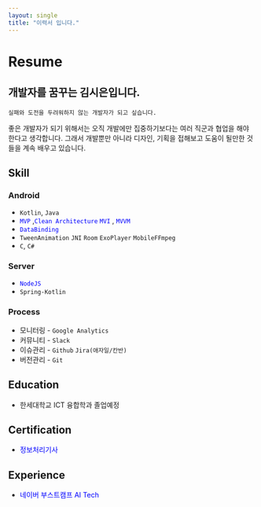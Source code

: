 ```yaml
---
layout: single
title: "이력서 입니다."
---
```


# Resume

## 개발자를 꿈꾸는 김시은입니다.
`실패와 도전을 두려워하지 않는 개발자가 되고 싶습니다.`

좋은 개발자가 되기 위해서는 오직 개발에만 집중하기보다는 여러 직군과 협업을 해야 한다고 생각합니다. 그래서 개발뿐만 아니라 디자인, 기획을 접해보고 도움이 될만한 것들을 계속 배우고 있습니다.

## Skill

### Android

- `Kotlin`, `Java`
- <span style="color:blue">`MVP`</span> ,<span style="color:blue">`Clean Architecture`</span> <span style="color:blue">`MVI`</span> , <span style="color:blue">`MVVM`</span>
-  <span style="color:blue"> `DataBinding`</span> 
- `TweenAnimation` `JNI` `Room` `ExoPlayer` `MobileFFmpeg`
-  `C`, `C#`

### Server

- <span style="color:blue">`NodeJS`</span>
- `Spring-Kotlin`

### Process

- 모니터링 - `Google Analytics`
- 커뮤니티 - `Slack`
- 이슈관리 - `Github`  `Jira(애자일/칸반)` 
- 버전관리 - `Git` 

## Education
- 한세대학교 ICT 융합학과 졸업예정

## Certification
-  <span style="color:blue">정보처리기사</span> 

## Experience
- <span style="color:blue">네이버 부스트캠프 AI Tech</span> 


